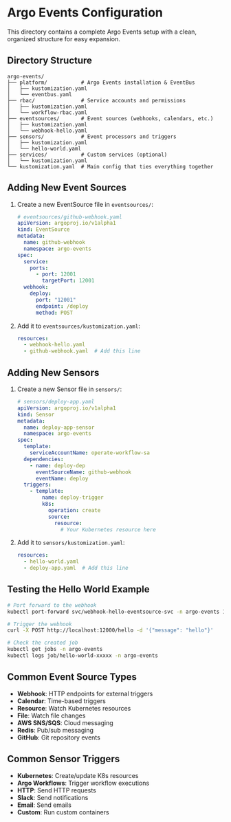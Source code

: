 # Argo Events Configuration

This directory contains a complete Argo Events setup with a clean, organized structure for easy expansion.

## Directory Structure

```
argo-events/
├── platform/           # Argo Events installation & EventBus
│   ├── kustomization.yaml
│   └── eventbus.yaml
├── rbac/               # Service accounts and permissions
│   ├── kustomization.yaml
│   └── workflow-rbac.yaml
├── eventsources/       # Event sources (webhooks, calendars, etc.)
│   ├── kustomization.yaml
│   └── webhook-hello.yaml
├── sensors/            # Event processors and triggers
│   ├── kustomization.yaml
│   └── hello-world.yaml
├── services/           # Custom services (optional)
│   └── kustomization.yaml
└── kustomization.yaml  # Main config that ties everything together
```

## Adding New Event Sources

1. Create a new EventSource file in `eventsources/`:
   ```yaml
   # eventsources/github-webhook.yaml
   apiVersion: argoproj.io/v1alpha1
   kind: EventSource
   metadata:
     name: github-webhook
     namespace: argo-events
   spec:
     service:
       ports:
         - port: 12001
           targetPort: 12001
     webhook:
       deploy:
         port: "12001"
         endpoint: /deploy
         method: POST
   ```

2. Add it to `eventsources/kustomization.yaml`:
   ```yaml
   resources:
     - webhook-hello.yaml
     - github-webhook.yaml  # Add this line
   ```

## Adding New Sensors

1. Create a new Sensor file in `sensors/`:
   ```yaml
   # sensors/deploy-app.yaml
   apiVersion: argoproj.io/v1alpha1
   kind: Sensor
   metadata:
     name: deploy-app-sensor
     namespace: argo-events
   spec:
     template:
       serviceAccountName: operate-workflow-sa
     dependencies:
       - name: deploy-dep
         eventSourceName: github-webhook
         eventName: deploy
     triggers:
       - template:
           name: deploy-trigger
           k8s:
             operation: create
             source:
               resource:
                 # Your Kubernetes resource here
   ```

2. Add it to `sensors/kustomization.yaml`:
   ```yaml
   resources:
     - hello-world.yaml
     - deploy-app.yaml  # Add this line
   ```

## Testing the Hello World Example

```bash
# Port forward to the webhook
kubectl port-forward svc/webhook-hello-eventsource-svc -n argo-events 12000:12000

# Trigger the webhook
curl -X POST http://localhost:12000/hello -d '{"message": "hello"}'

# Check the created job
kubectl get jobs -n argo-events
kubectl logs job/hello-world-xxxxx -n argo-events
```

## Common Event Source Types

- **Webhook**: HTTP endpoints for external triggers
- **Calendar**: Time-based triggers
- **Resource**: Watch Kubernetes resources
- **File**: Watch file changes
- **AWS SNS/SQS**: Cloud messaging
- **Redis**: Pub/sub messaging
- **GitHub**: Git repository events

## Common Sensor Triggers

- **Kubernetes**: Create/update K8s resources
- **Argo Workflows**: Trigger workflow executions
- **HTTP**: Send HTTP requests
- **Slack**: Send notifications
- **Email**: Send emails
- **Custom**: Run custom containers

